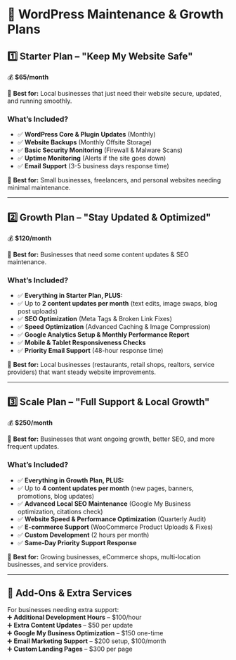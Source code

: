 # 🌟 WordPress Maintenance & Growth Plans

## 1️⃣ Starter Plan – "Keep My Website Safe"

💰 **$65/month**  

📅 **Best for:** Local businesses that just need their website secure, updated, and running smoothly.

### What’s Included?
- ✅ **WordPress Core & Plugin Updates** (Monthly)  
- ✅ **Website Backups** (Monthly Offsite Storage)  
- ✅ **Basic Security Monitoring** (Firewall & Malware Scans)  
- ✅ **Uptime Monitoring** (Alerts if the site goes down)  
- ✅ **Email Support** (3-5 business days response time)  

🚀 **Best for:** Small businesses, freelancers, and personal websites needing minimal maintenance.

---

## 2️⃣ Growth Plan – "Stay Updated & Optimized"

💰 **$120/month**  

📅 **Best for:** Businesses that need some content updates & SEO maintenance.

### What’s Included?
- ✅ **Everything in Starter Plan, PLUS:**  
- ✅ Up to **2 content updates per month** (text edits, image swaps, blog post uploads)  
- ✅ **SEO Optimization** (Meta Tags & Broken Link Fixes)  
- ✅ **Speed Optimization** (Advanced Caching & Image Compression)  
- ✅ **Google Analytics Setup & Monthly Performance Report**  
- ✅ **Mobile & Tablet Responsiveness Checks**  
- ✅ **Priority Email Support** (48-hour response time)  

🚀 **Best for:** Local businesses (restaurants, retail shops, realtors, service providers) that want steady website improvements.

---

## 3️⃣ Scale Plan – "Full Support & Local Growth"

💰 **$250/month**  

📅 **Best for:** Businesses that want ongoing growth, better SEO, and more frequent updates.

### What’s Included?
- ✅ **Everything in Growth Plan, PLUS:**  
- ✅ Up to **4 content updates per month** (new pages, banners, promotions, blog updates)  
- ✅ **Advanced Local SEO Maintenance** (Google My Business optimization, citations check)  
- ✅ **Website Speed & Performance Optimization** (Quarterly Audit)  
- ✅ **E-commerce Support** (WooCommerce Product Uploads & Fixes)  
- ✅ **Custom Development** (2 hours per month)  
- ✅ **Same-Day Priority Support Response**  

🚀 **Best for:** Growing businesses, eCommerce shops, multi-location businesses, and service providers.

---

## 🌟 Add-Ons & Extra Services

For businesses needing extra support:  
➕ **Additional Development Hours** – $100/hour  
➕ **Extra Content Updates** – $50 per update  
➕ **Google My Business Optimization** – $150 one-time  
➕ **Email Marketing Support** – $200 setup, $100/month  
➕ **Custom Landing Pages** – $300 per page  
